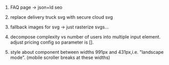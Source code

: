 1. FAQ page -> json+ld seo

2. replace delivery truck svg with secure cloud svg

3. fallback images for svg -> just rasterize svgs...

4. decompose complexity vs number of users into multiple input element. adjust pricing config so parameter is [].

5. style about component between widths 991px and 431px,i.e. "landscape mode". (mobile scroller breaks at these widths)